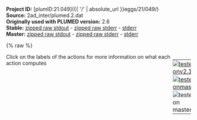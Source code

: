 **Project ID:** [plumID:21.049]({{ '/' | absolute_url }}eggs/21/049/)  
**Source:** 2ad_inter/plumed.2.dat  
**Originally used with PLUMED version:** 2.6  
**Stable:** [zipped raw stdout](plumed.2.dat.plumed.stdout.txt.zip) - [zipped raw stderr](plumed.2.dat.plumed.stderr.txt.zip) - [stderr](plumed.2.dat.plumed.stderr)  
**Master:** [zipped raw stdout](plumed.2.dat.plumed_master.stdout.txt.zip) - [zipped raw stderr](plumed.2.dat.plumed_master.stderr.txt.zip) - [stderr](plumed.2.dat.plumed_master.stderr)  

{% raw %}
<div style="width: 100%; float:left">
<div style="width: 90%; float:left" id="value_details_data/2ad_inter/plumed.2.dat"> Click on the labels of the actions for more information on what each action computes </div>
<div style="width: 10%; float:left"><table><tr><td style="padding:1px"><a href="plumed.2.dat.plumed.stderr"><img src="https://img.shields.io/badge/v2.10-failed-red.svg" alt="tested onv2.10" /></a></td></tr><tr><td style="padding:1px"><a href="plumed.2.dat.plumed_master.stderr"><img src="https://img.shields.io/badge/master-failed-red.svg" alt="tested onmaster" /></a></td></tr><tr><td style="padding:1px"><img src="https://img.shields.io/badge/with-LOAD-yellow.svg" alt="tested on master" /></td></tr>
</table></div></div>
<pre style="width=97%;">
<span class="plumedtooltip" style="color:green">LOAD<span class="right">Loads a library, possibly defining new actions. <a href="https://www.plumed.org/doc-master/user-doc/html/_l_o_a_d.html" style="color:green">More details</a><i></i></span></span> <span class="plumedtooltip">FILE<span class="right">file to be loaded<i></i></span></span>=../PathCV.cpp
<span style="display:none;" id="data/2ad_inter/plumed.2.dat">The LOAD action with label <b></b> calculates something</span><span class="plumedtooltip" style="color:green">UNITS<span class="right">This command sets the internal units for the code. <a href="https://www.plumed.org/doc-master/user-doc/html/_u_n_i_t_s.html" style="color:green">More details</a><i></i></span></span> <span class="plumedtooltip">LENGTH<span class="right">the units of lengths<i></i></span></span>=A <span class="plumedtooltip">TIME<span class="right">the units of time<i></i></span></span>=ps <span class="plumedtooltip">ENERGY<span class="right">the units of energy<i></i></span></span>=kcal/mol

<b name="data/2ad_inter/plumed.2.datphi" onclick='showPath("data/2ad_inter/plumed.2.dat","data/2ad_inter/plumed.2.datphi","data/2ad_inter/plumed.2.datphi","brown")'>phi</b>: <span class="plumedtooltip" style="color:green">TORSION<span class="right">Calculate a torsional angle. <a href="https://www.plumed.org/doc-master/user-doc/html/_t_o_r_s_i_o_n.html" style="color:green">More details</a><i></i></span></span> <span class="plumedtooltip">ATOMS<span class="right">the four atoms involved in the torsional angle<i></i></span></span>=5,7,9,15
<span style="display:none;" id="data/2ad_inter/plumed.2.datphi">The TORSION action with label <b>phi</b> calculates the following quantities:<table  align="center" frame="void" width="95%" cellpadding="5%"><tr><td width="5%"><b> Quantity </b>  </td><td><b> Description </b> </td></tr><tr><td width="5%">phi.value</td><td>the TORSION involving these atoms</td></tr></table></span><b name="data/2ad_inter/plumed.2.datwphi" onclick='showPath("data/2ad_inter/plumed.2.dat","data/2ad_inter/plumed.2.datwphi","data/2ad_inter/plumed.2.datwphi","brown")'>wphi</b>: <span class="plumedtooltip" style="color:green">COMBINE<span class="right">Calculate a polynomial combination of a set of other variables. <a href="https://www.plumed.org/doc-master/user-doc/html/_c_o_m_b_i_n_e.html" style="color:green">More details</a><i></i></span></span> <span class="plumedtooltip">ARG<span class="right">the values input to this function<i></i></span></span>=<b name="data/2ad_inter/plumed.2.datphi">phi</b> <span class="plumedtooltip">COEFFICIENTS<span class="right"> the coefficients of the arguments in your function<i></i></span></span>=1. <span class="plumedtooltip">PERIODIC<span class="right">if the output of your function is periodic then you should specify the periodicity of the function<i></i></span></span>=NO
<span style="display:none;" id="data/2ad_inter/plumed.2.datwphi">The COMBINE action with label <b>wphi</b> calculates the following quantities:<table  align="center" frame="void" width="95%" cellpadding="5%"><tr><td width="5%"><b> Quantity </b>  </td><td><b> Description </b> </td></tr><tr><td width="5%">wphi.value</td><td>a linear compbination</td></tr></table></span><span class="plumedtooltip" style="color:green">LOWER_WALLS<span class="right">Defines a wall for the value of one or more collective variables, <a href="https://www.plumed.org/doc-master/user-doc/html/_l_o_w_e_r__w_a_l_l_s.html" style="color:green">More details</a><i></i></span></span> <span class="plumedtooltip">ARG<span class="right">the arguments on which the bias is acting<i></i></span></span>=<b name="data/2ad_inter/plumed.2.datwphi">wphi</b> <span class="plumedtooltip">AT<span class="right">the positions of the wall<i></i></span></span>=-2.7 <span class="plumedtooltip">KAPPA<span class="right">the force constant for the wall<i></i></span></span>=1000.0 <span class="plumedtooltip">EXP<span class="right"> the powers for the walls<i></i></span></span>=2 <span class="plumedtooltip">EPS<span class="right"> the values for s_i in the expression for a wall<i></i></span></span>=1 <span class="plumedtooltip">OFFSET<span class="right"> the offset for the start of the wall<i></i></span></span>=0 <span class="plumedtooltip">LABEL<span class="right">a label for the action so that its output can be referenced in the input to other actions<i></i></span></span>=<b name="data/2ad_inter/plumed.2.datphilwall" onclick='showPath("data/2ad_inter/plumed.2.dat","data/2ad_inter/plumed.2.datphilwall","data/2ad_inter/plumed.2.datphilwall","brown")'>philwall</b>
<span style="display:none;" id="data/2ad_inter/plumed.2.datphilwall">The LOWER_WALLS action with label <b>philwall</b> calculates the following quantities:<table  align="center" frame="void" width="95%" cellpadding="5%"><tr><td width="5%"><b> Quantity </b>  </td><td><b> Description </b> </td></tr><tr><td width="5%">philwall.bias</td><td>the instantaneous value of the bias potential</td></tr><tr><td width="5%">philwall.force2</td><td>the instantaneous value of the squared force due to this bias potential</td></tr></table></span><span class="plumedtooltip" style="color:green">UPPER_WALLS<span class="right">Defines a wall for the value of one or more collective variables, <a href="https://www.plumed.org/doc-master/user-doc/html/_u_p_p_e_r__w_a_l_l_s.html" style="color:green">More details</a><i></i></span></span> <span class="plumedtooltip">ARG<span class="right">the arguments on which the bias is acting<i></i></span></span>=<b name="data/2ad_inter/plumed.2.datwphi">wphi</b> <span class="plumedtooltip">AT<span class="right">the positions of the wall<i></i></span></span>=2.7  <span class="plumedtooltip">KAPPA<span class="right">the force constant for the wall<i></i></span></span>=1000.0 <span class="plumedtooltip">EXP<span class="right"> the powers for the walls<i></i></span></span>=2 <span class="plumedtooltip">EPS<span class="right"> the values for s_i in the expression for a wall<i></i></span></span>=1 <span class="plumedtooltip">OFFSET<span class="right"> the offset for the start of the wall<i></i></span></span>=0 <span class="plumedtooltip">LABEL<span class="right">a label for the action so that its output can be referenced in the input to other actions<i></i></span></span>=<b name="data/2ad_inter/plumed.2.datphiuwall" onclick='showPath("data/2ad_inter/plumed.2.dat","data/2ad_inter/plumed.2.datphiuwall","data/2ad_inter/plumed.2.datphiuwall","brown")'>phiuwall</b>
<br/><span style="display:none;" id="data/2ad_inter/plumed.2.datphiuwall">The UPPER_WALLS action with label <b>phiuwall</b> calculates the following quantities:<table  align="center" frame="void" width="95%" cellpadding="5%"><tr><td width="5%"><b> Quantity </b>  </td><td><b> Description </b> </td></tr><tr><td width="5%">phiuwall.bias</td><td>the instantaneous value of the bias potential</td></tr><tr><td width="5%">phiuwall.force2</td><td>the instantaneous value of the squared force due to this bias potential</td></tr></table></span><b name="data/2ad_inter/plumed.2.datpsi" onclick='showPath("data/2ad_inter/plumed.2.dat","data/2ad_inter/plumed.2.datpsi","data/2ad_inter/plumed.2.datpsi","brown")'>psi</b>: <span class="plumedtooltip" style="color:green">TORSION<span class="right">Calculate a torsional angle. <a href="https://www.plumed.org/doc-master/user-doc/html/_t_o_r_s_i_o_n.html" style="color:green">More details</a><i></i></span></span> <span class="plumedtooltip">ATOMS<span class="right">the four atoms involved in the torsional angle<i></i></span></span>=7,9,15,17
<span style="display:none;" id="data/2ad_inter/plumed.2.datpsi">The TORSION action with label <b>psi</b> calculates the following quantities:<table  align="center" frame="void" width="95%" cellpadding="5%"><tr><td width="5%"><b> Quantity </b>  </td><td><b> Description </b> </td></tr><tr><td width="5%">psi.value</td><td>the TORSION involving these atoms</td></tr></table></span><b name="data/2ad_inter/plumed.2.datwpsi" onclick='showPath("data/2ad_inter/plumed.2.dat","data/2ad_inter/plumed.2.datwpsi","data/2ad_inter/plumed.2.datwpsi","brown")'>wpsi</b>: <span class="plumedtooltip" style="color:green">COMBINE<span class="right">Calculate a polynomial combination of a set of other variables. <a href="https://www.plumed.org/doc-master/user-doc/html/_c_o_m_b_i_n_e.html" style="color:green">More details</a><i></i></span></span> <span class="plumedtooltip">ARG<span class="right">the values input to this function<i></i></span></span>=<b name="data/2ad_inter/plumed.2.datpsi">psi</b> <span class="plumedtooltip">COEFFICIENTS<span class="right"> the coefficients of the arguments in your function<i></i></span></span>=1. <span class="plumedtooltip">PERIODIC<span class="right">if the output of your function is periodic then you should specify the periodicity of the function<i></i></span></span>=NO
<span style="display:none;" id="data/2ad_inter/plumed.2.datwpsi">The COMBINE action with label <b>wpsi</b> calculates the following quantities:<table  align="center" frame="void" width="95%" cellpadding="5%"><tr><td width="5%"><b> Quantity </b>  </td><td><b> Description </b> </td></tr><tr><td width="5%">wpsi.value</td><td>a linear compbination</td></tr></table></span><span class="plumedtooltip" style="color:green">LOWER_WALLS<span class="right">Defines a wall for the value of one or more collective variables, <a href="https://www.plumed.org/doc-master/user-doc/html/_l_o_w_e_r__w_a_l_l_s.html" style="color:green">More details</a><i></i></span></span> <span class="plumedtooltip">ARG<span class="right">the arguments on which the bias is acting<i></i></span></span>=<b name="data/2ad_inter/plumed.2.datwpsi">wpsi</b> <span class="plumedtooltip">AT<span class="right">the positions of the wall<i></i></span></span>=-2.7 <span class="plumedtooltip">KAPPA<span class="right">the force constant for the wall<i></i></span></span>=1000.0 <span class="plumedtooltip">EXP<span class="right"> the powers for the walls<i></i></span></span>=2 <span class="plumedtooltip">EPS<span class="right"> the values for s_i in the expression for a wall<i></i></span></span>=1 <span class="plumedtooltip">OFFSET<span class="right"> the offset for the start of the wall<i></i></span></span>=0 <span class="plumedtooltip">LABEL<span class="right">a label for the action so that its output can be referenced in the input to other actions<i></i></span></span>=<b name="data/2ad_inter/plumed.2.datpsilwall" onclick='showPath("data/2ad_inter/plumed.2.dat","data/2ad_inter/plumed.2.datpsilwall","data/2ad_inter/plumed.2.datpsilwall","brown")'>psilwall</b>
<span style="display:none;" id="data/2ad_inter/plumed.2.datpsilwall">The LOWER_WALLS action with label <b>psilwall</b> calculates the following quantities:<table  align="center" frame="void" width="95%" cellpadding="5%"><tr><td width="5%"><b> Quantity </b>  </td><td><b> Description </b> </td></tr><tr><td width="5%">psilwall.bias</td><td>the instantaneous value of the bias potential</td></tr><tr><td width="5%">psilwall.force2</td><td>the instantaneous value of the squared force due to this bias potential</td></tr></table></span><span class="plumedtooltip" style="color:green">UPPER_WALLS<span class="right">Defines a wall for the value of one or more collective variables, <a href="https://www.plumed.org/doc-master/user-doc/html/_u_p_p_e_r__w_a_l_l_s.html" style="color:green">More details</a><i></i></span></span> <span class="plumedtooltip">ARG<span class="right">the arguments on which the bias is acting<i></i></span></span>=<b name="data/2ad_inter/plumed.2.datwpsi">wpsi</b> <span class="plumedtooltip">AT<span class="right">the positions of the wall<i></i></span></span>=2.7  <span class="plumedtooltip">KAPPA<span class="right">the force constant for the wall<i></i></span></span>=1000.0 <span class="plumedtooltip">EXP<span class="right"> the powers for the walls<i></i></span></span>=2 <span class="plumedtooltip">EPS<span class="right"> the values for s_i in the expression for a wall<i></i></span></span>=1 <span class="plumedtooltip">OFFSET<span class="right"> the offset for the start of the wall<i></i></span></span>=0 <span class="plumedtooltip">LABEL<span class="right">a label for the action so that its output can be referenced in the input to other actions<i></i></span></span>=<b name="data/2ad_inter/plumed.2.datpsiuwall" onclick='showPath("data/2ad_inter/plumed.2.dat","data/2ad_inter/plumed.2.datpsiuwall","data/2ad_inter/plumed.2.datpsiuwall","brown")'>psiuwall</b>
<br/><span style="display:none;" id="data/2ad_inter/plumed.2.datpsiuwall">The UPPER_WALLS action with label <b>psiuwall</b> calculates the following quantities:<table  align="center" frame="void" width="95%" cellpadding="5%"><tr><td width="5%"><b> Quantity </b>  </td><td><b> Description </b> </td></tr><tr><td width="5%">psiuwall.bias</td><td>the instantaneous value of the bias potential</td></tr><tr><td width="5%">psiuwall.force2</td><td>the instantaneous value of the squared force due to this bias potential</td></tr></table></span><span class="plumedtooltip" style="color:green">PATHCV<span class="right">This action is not part of PLUMED and was included by using a LOAD command <a href="https://www.plumed.org/doc-master/user-doc/html/_l_o_a_d.html" style="color:green">More details</a><i></i></span></span> LABEL=<b name="data/2ad_inter/plumed.2.datpcv" onclick='showPath("data/2ad_inter/plumed.2.dat","data/2ad_inter/plumed.2.datpcv","data/2ad_inter/plumed.2.datpcv","brown")'>pcv</b> ARG=<b name="data/2ad_inter/plumed.2.datphi">phi</b>,<b name="data/2ad_inter/plumed.2.datpsi">psi</b> GENPATH=20,20,20,-1.4,1.2,1.1,-0.8 FIXED=21,40 HALFLIFE=1000 PACE=250 WALKERS_RSTRIDE=250 WALKERS_ID=2 WALKERS_N=4 WALKERS_DIR=<b name="data/2ad_inter/plumed.2.dat">.</b> OUTFILE=1_PATH

<span class="plumedtooltip" style="color:green">UPPER_WALLS<span class="right">Defines a wall for the value of one or more collective variables, <a href="https://www.plumed.org/doc-master/user-doc/html/_u_p_p_e_r__w_a_l_l_s.html" style="color:green">More details</a><i></i></span></span> <span class="plumedtooltip">ARG<span class="right">the arguments on which the bias is acting<i></i></span></span>=pcv.z <span class="plumedtooltip">AT<span class="right">the positions of the wall<i></i></span></span>=0.0  <span class="plumedtooltip">KAPPA<span class="right">the force constant for the wall<i></i></span></span>=70.0 <span class="plumedtooltip">EXP<span class="right"> the powers for the walls<i></i></span></span>=2 <span class="plumedtooltip">EPS<span class="right"> the values for s_i in the expression for a wall<i></i></span></span>=1 <span class="plumedtooltip">OFFSET<span class="right"> the offset for the start of the wall<i></i></span></span>=0 <span class="plumedtooltip">LABEL<span class="right">a label for the action so that its output can be referenced in the input to other actions<i></i></span></span>=<b name="data/2ad_inter/plumed.2.dattube" onclick='showPath("data/2ad_inter/plumed.2.dat","data/2ad_inter/plumed.2.dattube","data/2ad_inter/plumed.2.dattube","brown")'>tube</b>
<span style="display:none;" id="data/2ad_inter/plumed.2.dattube">The UPPER_WALLS action with label <b>tube</b> calculates the following quantities:<table  align="center" frame="void" width="95%" cellpadding="5%"><tr><td width="5%"><b> Quantity </b>  </td><td><b> Description </b> </td></tr><tr><td width="5%">tube.bias</td><td>the instantaneous value of the bias potential</td></tr><tr><td width="5%">tube.force2</td><td>the instantaneous value of the squared force due to this bias potential</td></tr></table></span><span class="plumedtooltip" style="color:green">LOWER_WALLS<span class="right">Defines a wall for the value of one or more collective variables, <a href="https://www.plumed.org/doc-master/user-doc/html/_l_o_w_e_r__w_a_l_l_s.html" style="color:green">More details</a><i></i></span></span> <span class="plumedtooltip">ARG<span class="right">the arguments on which the bias is acting<i></i></span></span>=pcv.s <span class="plumedtooltip">AT<span class="right">the positions of the wall<i></i></span></span>=-0.4 <span class="plumedtooltip">KAPPA<span class="right">the force constant for the wall<i></i></span></span>=50.0 <span class="plumedtooltip">EXP<span class="right"> the powers for the walls<i></i></span></span>=2 <span class="plumedtooltip">EPS<span class="right"> the values for s_i in the expression for a wall<i></i></span></span>=1 <span class="plumedtooltip">OFFSET<span class="right"> the offset for the start of the wall<i></i></span></span>=0 <span class="plumedtooltip">LABEL<span class="right">a label for the action so that its output can be referenced in the input to other actions<i></i></span></span>=<b name="data/2ad_inter/plumed.2.datlwall" onclick='showPath("data/2ad_inter/plumed.2.dat","data/2ad_inter/plumed.2.datlwall","data/2ad_inter/plumed.2.datlwall","brown")'>lwall</b>
<span style="display:none;" id="data/2ad_inter/plumed.2.datlwall">The LOWER_WALLS action with label <b>lwall</b> calculates the following quantities:<table  align="center" frame="void" width="95%" cellpadding="5%"><tr><td width="5%"><b> Quantity </b>  </td><td><b> Description </b> </td></tr><tr><td width="5%">lwall.bias</td><td>the instantaneous value of the bias potential</td></tr><tr><td width="5%">lwall.force2</td><td>the instantaneous value of the squared force due to this bias potential</td></tr></table></span><span class="plumedtooltip" style="color:green">UPPER_WALLS<span class="right">Defines a wall for the value of one or more collective variables, <a href="https://www.plumed.org/doc-master/user-doc/html/_u_p_p_e_r__w_a_l_l_s.html" style="color:green">More details</a><i></i></span></span> <span class="plumedtooltip">ARG<span class="right">the arguments on which the bias is acting<i></i></span></span>=pcv.s <span class="plumedtooltip">AT<span class="right">the positions of the wall<i></i></span></span>=1.4  <span class="plumedtooltip">KAPPA<span class="right">the force constant for the wall<i></i></span></span>=50.0 <span class="plumedtooltip">EXP<span class="right"> the powers for the walls<i></i></span></span>=2 <span class="plumedtooltip">EPS<span class="right"> the values for s_i in the expression for a wall<i></i></span></span>=1 <span class="plumedtooltip">OFFSET<span class="right"> the offset for the start of the wall<i></i></span></span>=0 <span class="plumedtooltip">LABEL<span class="right">a label for the action so that its output can be referenced in the input to other actions<i></i></span></span>=<b name="data/2ad_inter/plumed.2.datuwall" onclick='showPath("data/2ad_inter/plumed.2.dat","data/2ad_inter/plumed.2.datuwall","data/2ad_inter/plumed.2.datuwall","brown")'>uwall</b>
<br/><span style="display:none;" id="data/2ad_inter/plumed.2.datuwall">The UPPER_WALLS action with label <b>uwall</b> calculates the following quantities:<table  align="center" frame="void" width="95%" cellpadding="5%"><tr><td width="5%"><b> Quantity </b>  </td><td><b> Description </b> </td></tr><tr><td width="5%">uwall.bias</td><td>the instantaneous value of the bias potential</td></tr><tr><td width="5%">uwall.force2</td><td>the instantaneous value of the squared force due to this bias potential</td></tr></table></span><span class="plumedtooltip" style="color:green">METAD<span class="right">Used to performed metadynamics on one or more collective variables. <a href="https://www.plumed.org/doc-master/user-doc/html/_m_e_t_a_d.html" style="color:green">More details</a><i></i></span></span> <span class="plumedtooltip">LABEL<span class="right">a label for the action so that its output can be referenced in the input to other actions<i></i></span></span>=<b name="data/2ad_inter/plumed.2.datmetad" onclick='showPath("data/2ad_inter/plumed.2.dat","data/2ad_inter/plumed.2.datmetad","data/2ad_inter/plumed.2.datmetad","brown")'>metad</b> <span class="plumedtooltip">ARG<span class="right">the labels of the scalars on which the bias will act<i></i></span></span>=pcv.s <span class="plumedtooltip">HEIGHT<span class="right">the heights of the Gaussian hills<i></i></span></span>=0.02 <span class="plumedtooltip">SIGMA<span class="right">the widths of the Gaussian hills<i></i></span></span>=0.05 <span class="plumedtooltip">INTERVAL<span class="right">one dimensional lower and upper limits, outside the limits the system will not feel the biasing force<i></i></span></span>=-0.4,1.4 <span class="plumedtooltip">GRID_MIN<span class="right">the lower bounds for the grid<i></i></span></span>=-1.0 <span class="plumedtooltip">GRID_MAX<span class="right">the upper bounds for the grid<i></i></span></span>=2.0 <span class="plumedtooltip">PACE<span class="right">the frequency for hill addition<i></i></span></span>=250 <span class="plumedtooltip">WALKERS_RSTRIDE<span class="right">stride for reading hills files<i></i></span></span>=250 <span class="plumedtooltip">WALKERS_ID<span class="right">walker id<i></i></span></span>=2 <span class="plumedtooltip">WALKERS_N<span class="right">number of walkers<i></i></span></span>=3 <span class="plumedtooltip">WALKERS_DIR<span class="right">shared directory with the hills files from all the walkers<i></i></span></span>=<b name="data/2ad_inter/plumed.2.dat">.</b> <span class="plumedtooltip">FILE<span class="right"> a file in which the list of added hills is stored<i></i></span></span>=1_HILLS

<span style="display:none;" id="data/2ad_inter/plumed.2.datmetad">The METAD action with label <b>metad</b> calculates the following quantities:<table  align="center" frame="void" width="95%" cellpadding="5%"><tr><td width="5%"><b> Quantity </b>  </td><td><b> Description </b> </td></tr><tr><td width="5%">metad.bias</td><td>the instantaneous value of the bias potential</td></tr></table></span><span class="plumedtooltip" style="color:green">PRINT<span class="right">Print quantities to a file. <a href="https://www.plumed.org/doc-master/user-doc/html/_p_r_i_n_t.html" style="color:green">More details</a><i></i></span></span> <span class="plumedtooltip">STRIDE<span class="right"> the frequency with which the quantities of interest should be output<i></i></span></span>=10 <span class="plumedtooltip">ARG<span class="right">the labels of the values that you would like to print to the file<i></i></span></span>=<b name="data/2ad_inter/plumed.2.datphi">phi</b>,<b name="data/2ad_inter/plumed.2.datpsi">psi</b>,pcv.s,pcv.z,<b name="data/2ad_inter/plumed.2.datmetad">metad.bias</b>,<b name="data/2ad_inter/plumed.2.dattube">tube.bias</b>,<b name="data/2ad_inter/plumed.2.datphilwall">philwall.bias</b>,<b name="data/2ad_inter/plumed.2.datphiuwall">phiuwall.bias</b>,<b name="data/2ad_inter/plumed.2.datpsilwall">psilwall.bias</b>,<b name="data/2ad_inter/plumed.2.datpsiuwall">psiuwall.bias</b>,<b name="data/2ad_inter/plumed.2.datlwall">lwall.bias</b>,<b name="data/2ad_inter/plumed.2.datuwall">uwall.bias</b> <span class="plumedtooltip">FILE<span class="right">the name of the file on which to output these quantities<i></i></span></span>=<b name="data/2ad_inter/plumed.2.dat">./1_COLVAR</b>
</pre>
{% endraw %}
